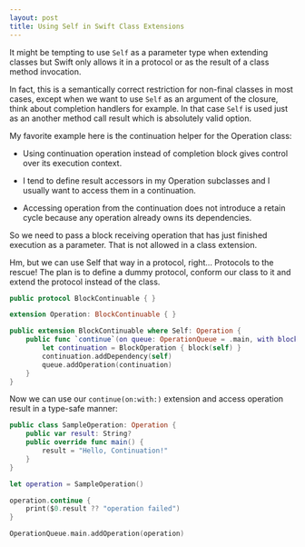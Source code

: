 ```yaml
---
layout: post
title: Using Self in Swift Class Extensions
---
```


It might be tempting to use `Self` as a parameter type when extending classes but Swift only allows it
in a protocol or as the result of a class method invocation.

In fact, this is a semantically correct restriction for non-final classes in most cases, except when we
want to use `Self` as an argument of the closure, think about completion handlers for example. In that case
`Self` is used just as an another method call result which is absolutely valid option.

<!-- more -->

My favorite example here is the continuation helper for the Operation class:

- Using continuation operation instead of completion block gives control over its execution context.

- I tend to define result accessors in my Operation subclasses and I usually want to access them in
a continuation.

- Accessing operation from the continuation does not introduce a retain cycle because any operation already
owns its dependencies.

So we need to pass a block receiving operation that has just finished execution as a parameter. That is not
allowed in a class extension.

Hm, but we can use Self that way in a protocol, right… Protocols to the rescue! The plan is to define a
dummy protocol, conform our class to it and extend the protocol instead of the class.

```swift
public protocol BlockContinuable { }

extension Operation: BlockContinuable { }

public extension BlockContinuable where Self: Operation {
    public func `continue`(on queue: OperationQueue = .main, with block: @escaping (Self) -> Void) {
        let continuation = BlockOperation { block(self) }
        continuation.addDependency(self)
        queue.addOperation(continuation)
    }
}
```

Now we can use our `continue(on:with:)` extension and access operation result in a type-safe manner:

```swift
public class SampleOperation: Operation {
    public var result: String?
    public override func main() {
        result = "Hello, Continuation!"
    }
}

let operation = SampleOperation()

operation.continue {
    print($0.result ?? "operation failed")
}

OperationQueue.main.addOperation(operation)
```
